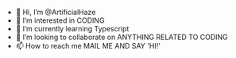 - 👋 Hi, I’m @ArtificialHaze
- 👀 I’m interested in CODING
- 🌱 I’m currently learning Typescript
- 💞️ I’m looking to collaborate on ANYTHING RELATED TO CODING
- 📫 How to reach me MAIL ME AND SAY 'HI!'

<!---
ArtificialHaze/ArtificialHaze is a ✨ special ✨ repository because its `README.md` (this file) appears on your GitHub profile.
You can click the Preview link to take a look at your changes.
--->
